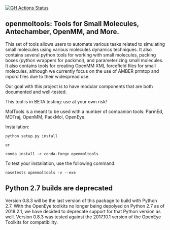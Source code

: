 [![GH Actions Status](https://github.com/choderalab/openmoltools/workflows/CI/badge.svg)](https://github.com/choderalab/openmoltools/actions?query=branch%3Amaster)

## openmoltools: Tools for Small Molecules, Antechamber, OpenMM, and More.

This set of tools allows users to automate various tasks related to
simulating small molecules using various molecules dynamics techniques.
It also contains several python tools for working with small molecules,
packing boxes (python wrappers for packmol), and parameterizing small
molecules.  It also contains tools for creating OpenMM XML forcefield files
for small molecules, although we currently focus on the use of AMBER
prmtop and inpcrd files due to their widespread use.

Our goal with this project is to have modular components that are both
documented and well-tested.

This tool is in BETA testing: use at your own risk!

MolTools is a meant to be used with a number of companion tools:
ParmEd, MDTraj, OpenMM, PackMol, OpenEye.


Installation:

```
python setup.py install

or

conda install -c conda-forge openmoltools

```

To test your installation, use the following command:

```
nosetests openmoltools -v --exe
```

## Python 2.7 builds are deprecated

Version 0.8.3 will be the last version of this package to build with Python 2.7.
With the OpenEye toolkits no longer being depolyed on Python 2.7 as of 2018.2.1,
we have decided to deprecate support for that Python version as well.
Version 0.8.3 was tested against the 2017.10.1 version of the OpenEye Toolkits for
compatibility.
